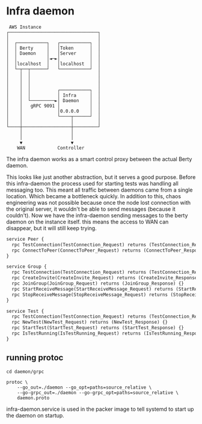 # Infra daemon
```
 AWS Instance
┌─────────────────────────────────┐
│                                 │
│  ┌───────────┐   ┌───────────┐  │
│  │ Berty     │   │Token      │  │
│  │ Daemon    │   │Server     │  │
│  │           │◄─►│           │  │
│  │localhost  │   │localhost  │  │
│  └─┬──┬──────┘   └───────────┘  │
│    │  │                         │
│    │  │                         │
│    │  │                         │
│    │  │          ┌───────────┐  │
│    │  │          │ Infra     │  │
│    │  └─────────►│ Daemon    │  │
│    │   gRPC 9091 │           │  │
│    │             │0.0.0.0    │  │
│    │             └────┬──────┘  │
│    │                  │         │
└────┼──────────────────┼─────────┘
     │                  │
     │                  │
     ▼                  ▼
    WAN            Controller
```

The infra daemon works as a smart control proxy between the actual Berty daemon.

This looks like just another abstraction, but it serves a good purpose. Before this infra-daemon the process used for starting tests was handling all messaging too.
This meant all traffic between daemons came from a single location. Which became a bottleneck quickly.
In addition to this, chaos engineering was not possible because once the node lost connection with the original server, it wouldn't be able to send messages (because it couldn't).
Now we have the infra-daemon sending messages to the berty daemon on the instance itself. this means the access to WAN can disappear, but it will still keep trying.


```protobuf
service Peer {
  rpc TestConnection(TestConnection_Request) returns (TestConnection_Response) {}
  rpc ConnectToPeer(ConnectToPeer_Request) returns (ConnectToPeer_Response) {}
}

service Group {
  rpc TestConnection(TestConnection_Request) returns (TestConnection_Response) {}
  rpc CreateInvite(CreateInvite_Request) returns (CreateInvite_Response) {}
  rpc JoinGroup(JoinGroup_Request) returns (JoinGroup_Response) {}
  rpc StartReceiveMessage(StartReceiveMessage_Request) returns (StartReceiveMessage_Response) {}
  rpc StopReceiveMessage(StopReceiveMessage_Request) returns (StopReceiveMessage_Response) {}
}

service Test {
  rpc TestConnection(TestConnection_Request) returns (TestConnection_Response) {}
  rpc NewTest(NewTest_Request) returns (NewTest_Response) {}
  rpc StartTest(StartTest_Request) returns (StartTest_Response) {}
  rpc IsTestRunning(IsTestRunning_Request) returns (IsTestRunning_Response) {}
}
```

## running protoc
```
cd daemon/grpc

protoc \
    --go_out=./daemon --go_opt=paths=source_relative \
    --go-grpc_out=./daemon --go-grpc_opt=paths=source_relative \
    daemon.proto
```

infra-daemon.service is used in the packer image to tell systemd to start up the daemon on startup.
